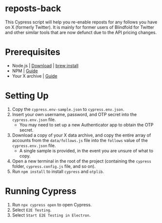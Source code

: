 # reposts-back

This Cypress script will help you re-enable reposts for any follows you have on X (formerly Twitter). It is mainly for former users of Blindfold for Twitter and other similar tools that are now defunct due to the API pricing changes.


# Prerequisites

- Node.js | [Download](https://nodejs.org/en/download) | [brew install](https://formulae.brew.sh/formula/node)
- NPM | [Guide](https://docs.npmjs.com/downloading-and-installing-node-js-and-npm)
- Your X archive | [Guide](https://help.twitter.com/managing-your-account/how-to-download-your-x-archive)


# Setting Up

1. Copy the `cypress.env-sample.json` to `cypress.env.json`.
2. Insert your own username, password, and OTP secret into the `cypress.env.json` file.
    - You may need to set up a new Authenticator app to obtain the OTP secret.
3. Download a copy of your X data archive, and copy the entire array of accounts from the `data/follows.js` file into the `follows` value of the `cypress.env.json` file.
    - A single sample is provided, in the event you are unsure of what to copy.
4. Open a new terminal in the root of the project (containing the `cypress` folder, `cypress.config.js` file, and so on).
5. Run `npm install` to install `cypress` and `otplib`.


# Running Cypress
1. Run `npx cypress open` to open Cypress.
2. Select `E2E Testing`.
3. Select `Start E2E Testing in Electron`.

